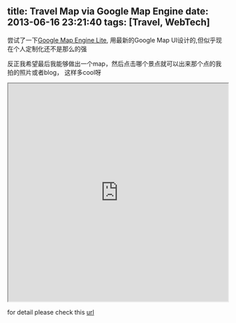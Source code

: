 title: Travel Map via Google Map Engine
date: 2013-06-16 23:21:40
tags: [Travel, WebTech]
---

尝试了一下[Google Map Engine Lite](https://mapsengine.google.com/map/), 用最新的Google Map UI设计的,但似乎现在个人定制化还不是那么的强

反正我希望最后我能够做出一个map，然后点击哪个景点就可以出来那个点的我拍的照片或者blog， 这样多cool呀

<iframe src="http://mapsengine.google.com/map/view?mid=zWrEEnmdF4oQ.kiob7s6ZIUU4" width="100%" height="500"></iframe>

for detail please check this [url](https://mapsengine.google.com/map/edit?mid=zWrEEnmdF4oQ.kiob7s6ZIUU4)
